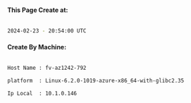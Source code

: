 
   
#### This Page Create at:

```bash

2024-02-23 - 20:54:00 UTC

```

#### Create By Machine:

```bash

Host Name : fv-az1242-792

platform  : Linux-6.2.0-1019-azure-x86_64-with-glibc2.35

Ip Local  : 10.1.0.146

```

